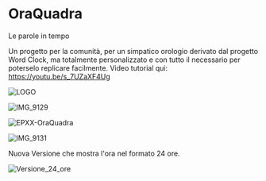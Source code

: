 # OraQuadra
Le parole in tempo

Un progetto per la comunità, per un simpatico orologio derivato dal progetto Word Clock, ma totalmente personalizzato e con tutto il necessario per poterselo replicare facilmente.
Video tutorial qui: https://youtu.be/s_7UZaXF4Ug


![LOGO](https://github.com/user-attachments/assets/8817e1d0-f8ae-471e-a67c-8fd8ebf861da)


![IMG_9129](https://github.com/user-attachments/assets/b85083d0-12dc-4e89-bd0e-8b0c2b528487)


![EPXX-OraQuadra](https://github.com/user-attachments/assets/1172bae5-49bb-458f-9732-5703f82707ac)


![IMG_9131](https://github.com/user-attachments/assets/ea74b668-1d8a-46f1-b658-bf9c43fbeae0)



Nuova Versione che mostra l'ora nel formato 24 ore.

![Versione_24_ore](https://github.com/user-attachments/assets/c4a831a7-17e0-4337-b392-a0165c32b0bb)
